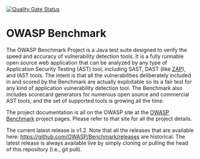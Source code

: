 [![Quality Gate Status](https://nautilus2.sonarqube.org/api/project_badges/measure?project=halfdayinc-team_nautilus-benchmarkjava_8ffe9dcc-23af-46ae-913e-85dcdbeb3d33&metric=alert_status&token=sqb_570fed4c61a62af3566fce209d66f4ed669c9542)](https://nautilus2.sonarqube.org/dashboard?id=halfdayinc-team_nautilus-benchmarkjava_8ffe9dcc-23af-46ae-913e-85dcdbeb3d33)

# OWASP Benchmark
The OWASP Benchmark Project is a Java test suite designed to verify the speed and accuracy of vulnerability detection tools. It is a fully runnable open source web application that can be analyzed by any type of Application Security Testing (AST) tool, including SAST, DAST (like <a href="https://www.zaproxy.org/">ZAP</a>), and IAST tools. The intent is that all the vulnerabilities deliberately included in and scored by the Benchmark are actually exploitable so its a fair test for any kind of application vulnerability detection tool. The Benchmark also includes scorecard generators for numerous open source and commercial AST tools, and the set of supported tools is growing all the time.


The project documentation is all on the OWASP site at the <a href="https://owasp.org/www-project-benchmark">OWASP Benchmark</a> project pages. Please refer to that site for all the project details.

The current latest release is v1.2. Note that all the releases that are available here: https://github.com/OWASP/Benchmark/releases are historical. The latest release is always available live by simply cloning or pulling the head of this repository (i.e., git pull).
